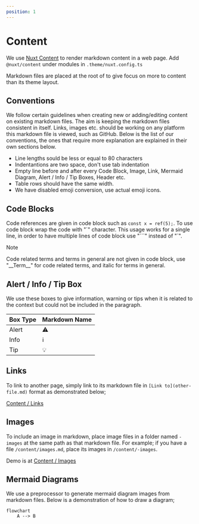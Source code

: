 ```yaml
---
position: 1
---
```


# Content

We use [Nuxt Content](https://content.nuxtjs.org/) to render markdown content
in a web page. Add `@nuxt/content` under modules in `.theme/nuxt.config.ts`

Markdown files are placed at the root of to give focus on more to content than
its theme layout.

## Conventions

We follow certain guidelines when creating new or adding/editing content on
existing markdown files. The aim is keeping the markdown files consistent in
itself. Links, images etc. should be working on any platform this markdown file
is viewed, such as GitHub. Below is the list of our conventions, the ones that
require more explanation are explained in their own sections below.

- Line lengths sould be less or equal to 80 characters
- Indentantions are two space, don't use tab indentation
- Empty line before and after every Code Block, Image, Link, Mermaid Diagram,
  Alert / Info / Tip Boxes, Header etc.
- Table rows should have the same width.
- We have disabled emoji conversion, use actual emoji icons.

## Code Blocks

Code references are given in code block such as `const x = ref(5);`. To use
code block wrap the code with "\`" character. This usage works for a single
line, in order to have multiple lines of code block use "\`\`\`" instead of "\`".

> [!NOTE]
>
> Code related terms and terms in general are not given in code block,
> use "\_\_Term\_\_" for code related terms, and italic for terms in general.

## Alert / Info / Tip Box

We use these boxes to give information, warning or tips when it is related to
the context but could not be included in the paragraph.

| Box Type | Markdown Name        |
| ---      | ---                  |
| Alert    | :warning:            |
| Info     | :information_source: |
| Tip      | :bulb:               |

## Links

To link to another page, simply link to its markdown file in `[Link
to](other-file.md)` format as demonstrated below;

[Content / Links](content/links.md)

## Images

To include an image in markdown, place image files in a folder named `-images`
at the same path as that markdown file. For example; if you have a file
`/content/images.md`, place its images in `/content/-images`.

Demo is at [Content / Images](content/images.md)

## Mermaid Diagrams

We use a preprocessor to generate mermaid diagram images from markdown files.
Below is a demonstration of how to draw a diagram;

```mermaid
flowchart
    A --> B
```
